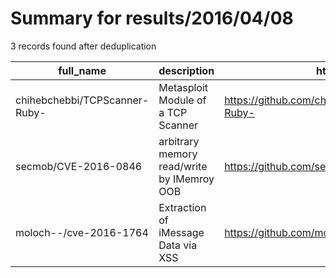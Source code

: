 
# Summary for results/2016/04/08
    
3 records found after deduplication

| full_name | description | html_url | matched_list | matched_count | pushed_at | size | stargazers_count | language | forks_count | vul_ids |
|-------------------------------|--------------------------------------------|--------------------------------------------------|----------------------------------|-----------------|---------------------------|--------|--------------------|------------|---------------|-------------------|
| chihebchebbi/TCPScanner-Ruby- | Metasploit Module of a TCP Scanner | https://github.com/chihebchebbi/TCPScanner-Ruby- | ['metasploit module OR payload'] | 1 | 2016-04-08 07:31:34+00:00 | 0 | 1 | Ruby | 1 | [] |
| secmob/CVE-2016-0846 | arbitrary memory read/write by IMemroy OOB | https://github.com/secmob/CVE-2016-0846 | ['cve-2'] | 1 | 2016-04-08 05:34:58+00:00 | 2 | 38 | C++ | 21 | ['CVE-2016-0846'] |
| moloch--/cve-2016-1764 | Extraction of iMessage Data via XSS | https://github.com/moloch--/cve-2016-1764 | ['cve-2', 'exploit'] | 2 | 2016-04-08 23:00:58+00:00 | 389 | 48 | JavaScript | 35 | ['CVE-2016-1764'] |
